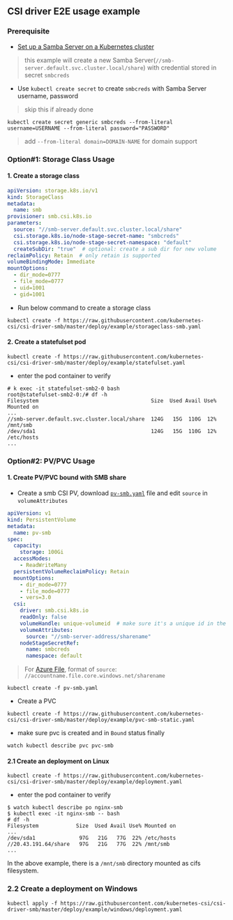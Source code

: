 ## CSI driver E2E usage example
### Prerequisite
 - [Set up a Samba Server on a Kubernetes cluster](./smb-provisioner/)
 > this example will create a new Samba Server(`//smb-server.default.svc.cluster.local/share`) with credential stored in secret `smbcreds`
 - Use `kubectl create secret` to create `smbcreds` with Samba Server username, password
 > skip this if already done
```console
kubectl create secret generic smbcreds --from-literal username=USERNAME --from-literal password="PASSWORD"
```
> add `--from-literal domain=DOMAIN-NAME` for domain support

### Option#1: Storage Class Usage
#### 1. Create a storage class
```yaml
apiVersion: storage.k8s.io/v1
kind: StorageClass
metadata:
  name: smb
provisioner: smb.csi.k8s.io
parameters:
  source: "//smb-server.default.svc.cluster.local/share"
  csi.storage.k8s.io/node-stage-secret-name: "smbcreds"
  csi.storage.k8s.io/node-stage-secret-namespace: "default"
  createSubDir: "true"  # optional: create a sub dir for new volume
reclaimPolicy: Retain  # only retain is supported
volumeBindingMode: Immediate
mountOptions:
  - dir_mode=0777
  - file_mode=0777
  - uid=1001
  - gid=1001
```
 - Run below command to create a storage class
```console
kubectl create -f https://raw.githubusercontent.com/kubernetes-csi/csi-driver-smb/master/deploy/example/storageclass-smb.yaml
```

#### 2. Create a statefulset pod
```console
kubectl create -f https://raw.githubusercontent.com/kubernetes-csi/csi-driver-smb/master/deploy/example/statefulset.yaml
```
 - enter the pod container to verify
```console
# k exec -it statefulset-smb2-0 bash
root@statefulset-smb2-0:/# df -h
Filesystem                                    Size  Used Avail Use% Mounted on
...
//smb-server.default.svc.cluster.local/share  124G   15G  110G  12% /mnt/smb
/dev/sda1                                     124G   15G  110G  12% /etc/hosts
...
```

### Option#2: PV/PVC Usage
#### 1. Create PV/PVC bound with SMB share
 - Create a smb CSI PV, download [`pv-smb.yaml`](https://raw.githubusercontent.com/kubernetes-csi/csi-driver-smb/master/deploy/example/pv-smb.yaml) file and edit `source` in `volumeAttributes`
```yaml
apiVersion: v1
kind: PersistentVolume
metadata:
  name: pv-smb
spec:
  capacity:
    storage: 100Gi
  accessModes:
    - ReadWriteMany
  persistentVolumeReclaimPolicy: Retain
  mountOptions:
    - dir_mode=0777
    - file_mode=0777
    - vers=3.0
  csi:
    driver: smb.csi.k8s.io
    readOnly: false
    volumeHandle: unique-volumeid  # make sure it's a unique id in the cluster
    volumeAttributes:
      source: "//smb-server-address/sharename"
    nodeStageSecretRef:
      name: smbcreds
      namespace: default
```
> For [Azure File](https://docs.microsoft.com/en-us/azure/storage/files/), format of `source`: `//accountname.file.core.windows.net/sharename`

```console
kubectl create -f pv-smb.yaml
```

 - Create a PVC
```console
kubectl create -f https://raw.githubusercontent.com/kubernetes-csi/csi-driver-smb/master/deploy/example/pvc-smb-static.yaml
```
 - make sure pvc is created and in `Bound` status finally
```console
watch kubectl describe pvc pvc-smb
```

#### 2.1 Create an deployment on Linux
```console
kubectl create -f https://raw.githubusercontent.com/kubernetes-csi/csi-driver-smb/master/deploy/example/deployment.yaml
```
 - enter the pod container to verify
```console
$ watch kubectl describe po nginx-smb
$ kubectl exec -it nginx-smb -- bash
# df -h
Filesystem            Size  Used Avail Use% Mounted on
...
/dev/sda1              97G   21G   77G  22% /etc/hosts
//20.43.191.64/share   97G   21G   77G  22% /mnt/smb
...
```
In the above example, there is a `/mnt/smb` directory mounted as cifs filesystem.

### 2.2 Create a deployment on Windows
```console
kubectl apply -f https://raw.githubusercontent.com/kubernetes-csi/csi-driver-smb/master/deploy/example/windows/deployment.yaml
```
